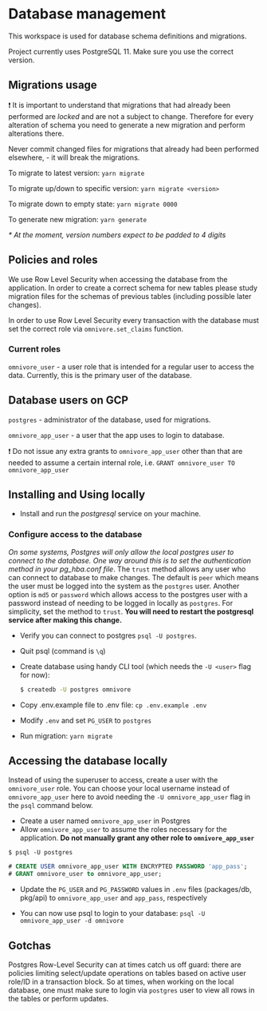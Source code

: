 # Database management

This workspace is used for database schema definitions and migrations.

Project currently uses PostgreSQL 11. Make sure you use the correct version.

## Migrations usage

:exclamation: It is important to understand that migrations that had already been performed are _locked_ and are not a subject to change. Therefore for every alteration of schema you need to generate a new migration and perform alterations there.

Never commit changed files for migrations that already had been performed elsewhere, - it will break the migrations. 

To migrate to latest version: `yarn migrate`

To migrate up/down to specific version: `yarn migrate <version>`

To migrate down to empty state: `yarn migrate 0000`

To generate new migration: `yarn generate`

_* At the moment, version numbers expect to be padded to 4 digits_


## Policies and roles

We use Row Level Security when accessing the database from the application. In order to create a correct schema for new tables please study migration files for the schemas of previous tables (including possible later changes).

In order to use Row Level Security every transaction with the database must set the correct role via `omnivore.set_claims` function.

### Current roles

`omnivore_user` - a user role that is intended for a regular user to access the data. Currently, this is the primary user of the database. 

## Database users on GCP

`postgres` - administrator of the database, used for migrations.

`omnivore_app_user` - a user that the app uses to login to database.
   
:exclamation: Do not issue any extra grants to `omnivore_app_user` other than that are needed to assume a certain internal role, i.e. `GRANT omnivore_user TO omnivore_app_user`

## Installing and Using locally

- Install and run the _postgresql_ service on your machine.

### Configure access to the database

_On some systems, Postgres will only allow the local postgres user to connect to the database. One way around this is to
set the authentication method in your pg_hba.conf file_. The `trust` method allows any user who can connect to
database to make changes. The default is `peer` which means the user must be logged into the system as the `postgres`
user. Another option is `md5` or `password` which allows access to the postgres user with a password instead of
needing to be logged in locally as `postgres`. For simplicity, set the method to `trust`. **You
  will need to restart the postgresql service after making this change.**

- Verify you can connect to postgres `psql -U postgres`.

- Quit psql (command is `\q`)

- Create database using handy CLI tool (which needs the `-U <user>` flag for now):
  ```bash
  $ createdb -U postgres omnivore
  ```
- Copy .env.example file to .env file: `cp .env.example .env`
- Modify `.env` and set `PG_USER` to `postgres`

- Run migration: `yarn migrate`

## Accessing the database locally

Instead of using the superuser to access, create a user with the `omnivore_user` role. You can choose your local
username instead of `omnivore_app_user` here to avoid needing the `-U omnivore_app_user` flag in the `psql` command below.

- Create a user named `omnivore_app_user` in Postgres
- Allow `omnivore_app_user` to assume the roles necessary for the application. **Do not manually grant any other role to
`omnivore_app_user`**

`$ psql -U postgres`
```sql
# CREATE USER omnivore_app_user WITH ENCRYPTED PASSWORD 'app_pass';
# GRANT omnivore_user to omnivore_app_user;
```

- Update the `PG_USER` and `PG_PASSWORD` values in `.env` files (packages/db, pkg/api) to `omnivore_app_user` and `app_pass`,
respectively

- You can now use psql to login to your database: `psql -U omnivore_app_user -d omnivore`

## Gotchas
Postgres Row-Level Security can at times catch us off guard: there are policies limiting select/update operations on
tables based on active user role/ID in a transaction block. So at times, when working on the local database, one must
make sure to login via `postgres` user to view all rows in the tables or perform updates.

